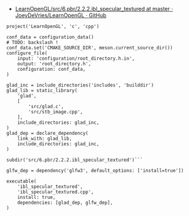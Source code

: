- [LearnOpenGL/src/6.pbr/2.2.2.ibl_specular_textured at master · JoeyDeVries/LearnOpenGL · GitHub](https://github.com/JoeyDeVries/LearnOpenGL/tree/master/src/6.pbr/2.2.2.ibl_specular_textured)

```meson.build
project('LearnOpenGL', 'c', 'cpp')

conf_data = configuration_data()
# TODO: backslash !
conf_data.set('CMAKE_SOURCE_DIR', meson.current_source_dir())
configure_file(
    input: 'configuration/root_directory.h.in',
    output: 'root_directory.h',
    configuration: conf_data,
)

glad_inc = include_directories('includes', 'builddir')
glad_lib = static_library(
    'glad',
    [
        'src/glad.c',
        'src/stb_image.cpp',
    ],
    include_directories: glad_inc,
)
glad_dep = declare_dependency(
    link_with: glad_lib,
    include_directories: glad_inc,
)

subdir('src/6.pbr/2.2.2.ibl_specular_textured')```
```

```meson.build
glfw_dep = dependency('glfw3', default_options: ['install=true'])

executable(
    'ibl_specular_textured',
    'ibl_specular_textured.cpp',
    install: true,
    dependencies: [glad_dep, glfw_dep],
)
```
